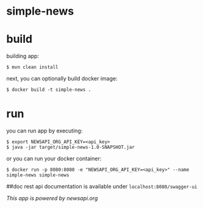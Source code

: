 # simple-news

# build

building app:
```
$ mvn clean install
```

next, you can optionally build docker image:
```
$ docker build -t simple-news .
```

# run


you can run app by executing:
```
$ export NEWSAPI_ORG_API_KEY=<api_key>
$ java -jar target/simple-news-1.0-SNAPSHOT.jar
```

or you can run your docker container:
```
$ docker run -p 8080:8080 -e "NEWSAPI_ORG_API_KEY=<api_key>" --name simple-news simple-news
```

##doc
rest api documentation is available under `localhost:8080/swagger-ui`

*This app is powered by newsapi.org*